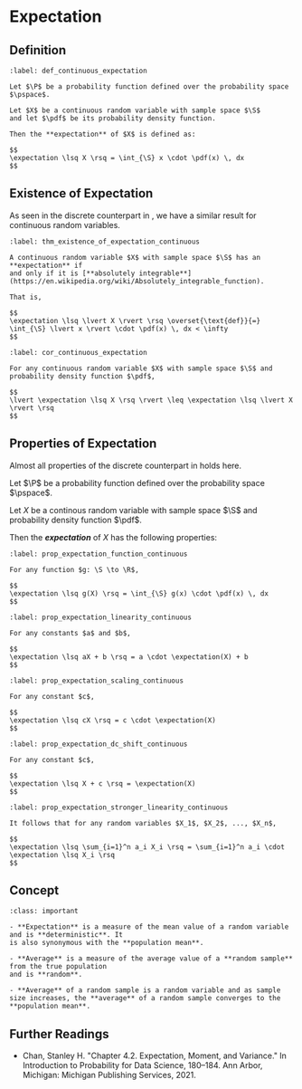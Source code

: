 # Expectation

## Definition

```{prf:definition} Expectation
:label: def_continuous_expectation

Let $\P$ be a probability function defined over the probability space $\pspace$.

Let $X$ be a continuous random variable with sample space $\S$
and let $\pdf$ be its probability density function.

Then the **expectation** of $X$ is defined as:

$$
\expectation \lsq X \rsq = \int_{\S} x \cdot \pdf(x) \, dx
$$
```

## Existence of Expectation

As seen in the discrete counterpart in [](../03_discrete_random_variables/0305_expectation.md), 
we have a similar result for continuous random variables.

```{prf:theorem} Existence of Expectation
:label: thm_existence_of_expectation_continuous

A continuous random variable $X$ with sample space $\S$ has an **expectation** if 
and only if it is [**absolutely integrable**](https://en.wikipedia.org/wiki/Absolutely_integrable_function).

That is, 

$$
\expectation \lsq \lvert X \rvert \rsq \overset{\text{def}}{=} \int_{\S} \lvert x \rvert \cdot \pdf(x) \, dx < \infty
$$
```

```{prf:corollary} 
:label: cor_continuous_expectation

For any continuous random variable $X$ with sample space $\S$ and probability density function $\pdf$,

$$
\lvert \expectation \lsq X \rsq \rvert \leq \expectation \lsq \lvert X \rvert \rsq
$$
```


## Properties of Expectation

Almost all properties of the discrete counterpart in [](../03_discrete_random_variables/0305_expectation.md)
holds here.

Let $\P$ be a probability function defined over the probability space $\pspace$.

Let $X$ be a continous random variable with sample space $\S$ and probability density function $\pdf$.

Then the ***expectation*** of $X$ has the following properties:

```{prf:property} The Law of The Unconscious Statistician
:label: prop_expectation_function_continuous

For any function $g: \S \to \R$, 

$$
\expectation \lsq g(X) \rsq = \int_{\S} g(x) \cdot \pdf(x) \, dx
$$
```

```{prf:property} Linearity
:label: prop_expectation_linearity_continuous

For any constants $a$ and $b$, 

$$
\expectation \lsq aX + b \rsq = a \cdot \expectation(X) + b
$$
```

```{prf:property} Scaling
:label: prop_expectation_scaling_continuous

For any constant $c$,

$$
\expectation \lsq cX \rsq = c \cdot \expectation(X)
$$
```

```{prf:property} DC Shift
:label: prop_expectation_dc_shift_continuous

For any constant $c$,

$$
\expectation \lsq X + c \rsq = \expectation(X)
$$
```

```{prf:property} Stronger Linearity
:label: prop_expectation_stronger_linearity_continuous

It follows that for any random variables $X_1$, $X_2$, ..., $X_n$,

$$
\expectation \lsq \sum_{i=1}^n a_i X_i \rsq = \sum_{i=1}^n a_i \cdot \expectation \lsq X_i \rsq
$$
```

## Concept

````{admonition} Concept
:class: important

- **Expectation** is a measure of the mean value of a random variable and is **deterministic**. It
is also synonymous with the **population mean**.

- **Average** is a measure of the average value of a **random sample** from the true population
and is **random**.

- **Average** of a random sample is a random variable and as sample size increases, the **average** of a random sample converges to the **population mean**.
````

## Further Readings

- Chan, Stanley H. "Chapter 4.2. Expectation, Moment, and Variance." In Introduction to Probability for Data Science, 180–184. Ann Arbor, Michigan: Michigan Publishing Services, 2021. 

